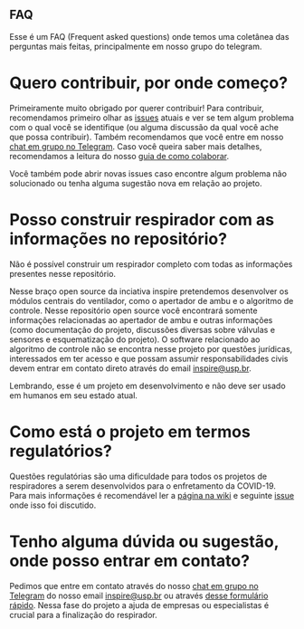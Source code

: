 ## FAQ

Esse é um FAQ (Frequent asked questions) onde temos uma coletânea das perguntas mais feitas, principalmente em nosso grupo do telegram.

# Quero contribuir, por onde começo?

Primeiramente muito obrigado por querer contribuir! Para contribuir, recomendamos primeiro olhar as [issues](https://github.com/Inspire-Poli-USP/Inspire-OpenLung/issues) atuais e ver se tem algum problema com o qual você se identifique (ou alguma discussão da qual você ache que possa contribuir). Também recomendamos que você entre em nosso [chat em grupo no Telegram](https://t.me/openlungpoliusp). Caso você queira saber mais detalhes, recomendamos a leitura do nosso [guia de como colaborar](https://github.com/Inspire-Poli-USP/Inspire-OpenLung/blob/master/CONTRIBUTING.md).

Você também pode abrir novas issues caso encontre algum problema não solucionado ou tenha alguma sugestão nova em relação ao projeto.

# Posso construir respirador com as informações no repositório?

Não é possível construir um respirador completo com todas as informações presentes nesse repositório.

Nesse braço open source da inciativa inspire pretendemos desenvolver os módulos centrais do ventilador, como o apertador de ambu e o algoritmo de controle. Nesse repositório open source você encontrará somente informações relacionadas ao apertador de ambu e outras informações (como documentação do projeto, discussões diversas sobre válvulas e sensores e esquematização do projeto). O software relacionado ao algoritmo de controle não se encontra nesse projeto por questões jurídicas, interessados em ter acesso e que possam assumir responsabilidades civis devem entrar em contato direto através do email [inspire@usp.br](mailto:inspire@usp.br).

Lembrando, esse é um projeto em desenvolvimento e não deve ser usado em humanos em seu estado atual.

# Como está o projeto em termos regulatórios?

Questões regulatórias são uma dificuldade para todos os projetos de respiradores a serem desenvolvidos para o enfretamento da COVID-19. Para mais informações é recomendável ler a [página na wiki](https://github.com/Inspire-Poli-USP/Inspire-OpenLung/wiki/Regulamenta%C3%A7%C3%A3o) e seguinte [issue](https://github.com/Inspire-Poli-USP/Inspire-OpenLung/issues/14) onde isso foi discutido.

# Tenho alguma dúvida ou sugestão, onde posso entrar em contato?

Pedimos que entre em contato através do nosso [chat em grupo no Telegram](https://t.me/openlungpoliusp) do nosso email [inspire@usp.br](mailto:inspire@usp.br) ou através [desse formulário rápido](https://forms.gle/2u1fxgFx3JDqjxeX7). Nessa fase do projeto a ajuda de empresas ou especialistas é crucial para a finalização do respirador.
